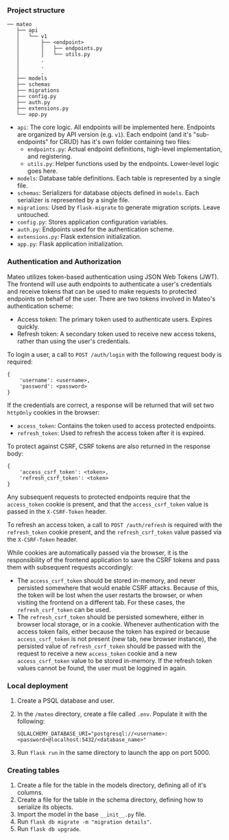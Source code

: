 ### Project structure

```
── mateo
   ├── api
   │   └── v1
   │       ├── <endpoint>
   │       │   ├── endpoints.py
   │       │   └── utils.py
   │       . 
   │       .
   │       .
   ├── models
   ├── schemas
   ├── migrations
   ├── config.py
   ├── auth.py
   ├── extensions.py
   └── app.py
```

- `api`: The core logic. All endpoints will be implemented here. Endpoints are organized by API version (e.g. `v1`). 
  Each endpoint (and it's "sub-endpoints" for CRUD) has it's own folder containing two files:
    - `endpoints.py`: Actual endpoint definitions, high-level implementation, and registering. 
    - `utils.py`: Helper functions used by the endpoints. Lower-level logic goes here.
- `models`: Database table definitions. Each table is represented by a single file. 
- `schemas`: Serializers for database objects defined in `models`. Each serializer is represented by a single file.
- `migrations`: Used by `flask-migrate` to generate migration scripts. Leave untouched.
- `config.py`: Stores application configuration variables. 
- `auth.py`: Endpoints used for the authentication scheme.
- `extensions.py`: Flask extension initialization.
- `app.py`: Flask application initialization.

### Authentication and Authorization

Mateo utilizes token-based authentication using JSON Web Tokens (JWT). The frontend will use auth endpoints to 
authenticate a user's credentials and receive tokens that can be used to make requests to protected endpoints 
on behalf of the user. There are two tokens involved in Mateo's authentication scheme: 

- Access token: The primary token used to authenticate users. Expires quickly. 
- Refresh token: A secondary token used to receive new access tokens, rather than using the user's credentials.

To login a user, a call to `POST /auth/login` with the following request body is required: 

```
{
    'username': <username>,
    'password': <password>
}
```

If the credentials are correct, a response will be returned that will set two `httpOnly` cookies in the browser: 

- `access_token`: Contains the token used to access protected endpoints. 
- `refresh_token`: Used to refresh the access token after it is expired. 

To protect against CSRF, CSRF tokens are also returned in the response body: 

```
{
    'access_csrf_token': <token>,
    'refresh_csrf_token': <token>
}
```

Any subsequent requests to protected endpoints require that the `access_token` cookie is present, and that the 
`access_csrf_token` value is passed in the `X-CSRF-Token` header.

To refresh an access token, a call to `POST /auth/refresh` is required with the `refresh_token` cookie present, 
and the `refresh_csrf_token` value passed via the `X-CSRF-Token` header. 

While cookies are automatically passed via the browser, it is the responsibility of the frontend application to 
save the CSRF tokens and pass them with subsequent requests accordingly: 

- The `access_csrf_token` should be stored in-memory, and never persisted somewhere that would enable CSRF attacks.
  Because of this, the token will be lost when the user restarts the browser, or when visiting the frontend on a different tab. 
  For these cases, the `refresh_csrf_token` can be used. 
- The `refresh_csrf_token` should be persisted somewhere, either in browser local storage, or in a cookie. Whenever 
  authentication with the access token fails, either because the token has expired or because `access_csrf_token` is
  not present (new tab, new browser instance), the persisted value of `refresh_csrf_token` should be passed with the
  request to receive a new `access_token` cookie and a new `access_csrf_token` value to be stored in-memory. If the 
  refresh token values cannot be found, the user must be loggined in again.

### Local deployment 

1. Create a PSQL database and user.
2. In the `/mateo` directory, create a file called `.env`. Populate it with the following:

   ```
   SQLALCHEMY_DATABASE_URI="postgresql://<username>:<password>@localhost:5432/<database_name>"
   ```
3. Run `flask run` in the same directory to launch the app on port 5000.  

### Creating tables

1. Create a file for the table in the models directory, defining all of it's columns.
2. Create a file for the table in the schema directory, defining how to serialize its objects.
3. Import the model in the base `__init__.py` file.
4. Run `flask db migrate -m "migration details"`. 
5. Run `flask db upgrade`.

